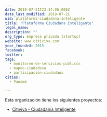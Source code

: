 ```yaml
---
date: 2019-07-21T23:14:06.000Z
date_last_modified: 2019-07-21
uid: plataforma-ciudadana-inteligente
title: "Plataforma Ciudadana Inteligente"
legal_name: 
description: ""
org_type: Empresa privada (startup)
website: www.citiviva.com
year_founded: 2015
facebook: 
twitter: 
tags:
  - monitoreo-de-servicios-publicos
  - mapeo-ciudadano
  - participación-ciudadana
cities: 
  - Panamá

---
```


Esta organización tiene los siguientes proyectos:

- [Citiviva - Ciudadanía Inteligente](/i/citiviva-ciudadania-inteligente.html)
